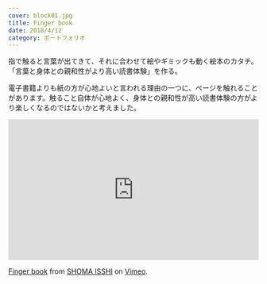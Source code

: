 ```yaml
---
cover: block01.jpg
title: Finger book
date: 2018/4/12
category: ポートフォリオ
---
```


指で触ると言葉が出てきて、それに合わせて絵やギミックも動く絵本のカタチ。「言葉と身体との親和性がより高い読書体験」を作る。

<!--more-->

電子書籍よりも紙の方が心地よいと言われる理由の一つに、ページを触れることがあります。触ること自体が心地よく、身体との親和性が高い読書体験の方がより楽しくなるのではないかと考えました。

<div style="padding:56.25% 0 0 0;position:relative;"><iframe src="https://player.vimeo.com/video/272274879?h=99cdfa09d0" style="position:absolute;top:0;left:0;width:100%;height:100%;" frameborder="0" allow="autoplay; fullscreen; picture-in-picture" allowfullscreen></iframe></div><script src="https://player.vimeo.com/api/player.js"></script>
<p><a href="https://vimeo.com/272274879">Finger book</a> from <a href="https://vimeo.com/user52877336">SHOMA ISSHI</a> on <a href="https://vimeo.com">Vimeo</a>.</p>